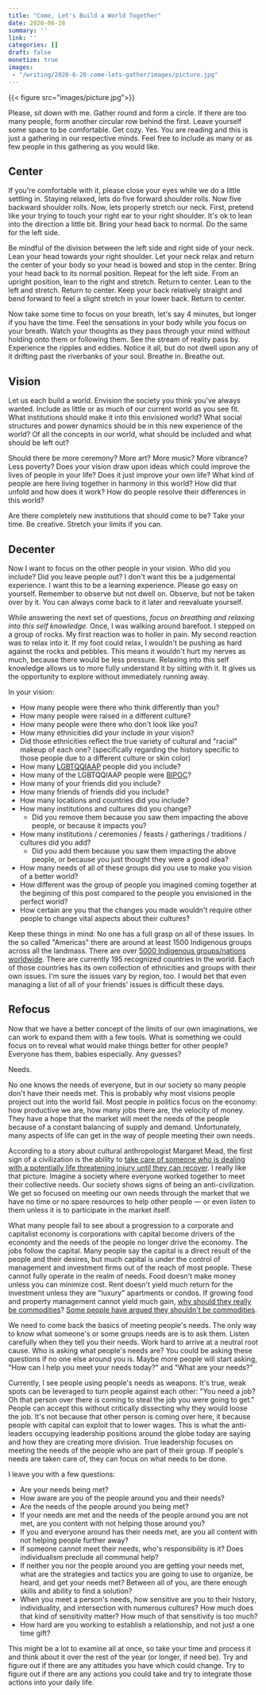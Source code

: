 ```yaml
---
title: "Come, Let's Build a World Together"
date: 2020-06-28
summary: ''
link: ''
categories: []
draft: false
monetize: true
images:
 - "/writing/2020-6-28-come-lets-gather/images/picture.jpg"
---
```


{{< figure src="images/picture.jpg">}}

Please, sit down with me. Gather round and form a circle. If there are too many people, form another circular row behind the first. Leave yourself some space to be comfortable. Get cozy. Yes. You are reading and this is just a gathering in our respective minds. Feel free to include as many or as few people in this gathering as you would like.

## Center

If you're comfortable with it, please close your eyes while we do a little settling in. Staying relaxed, lets do five forward shoulder rolls. Now five backward shoulder rolls. Now, lets properly stretch our neck. First, pretend like your trying to touch your right ear to your right shoulder. It's ok to lean into the direction a little bit. Bring your head back to normal. Do the same for the left side.

Be mindful of the division between the left side and right side of your neck. Lean your head towards your right shoulder. Let your neck relax and return the center of your body so your head is bowed and stop in the center. Bring your head back to its normal position. Repeat for the left side. From an upright position, lean to the right and stretch. Return to center. Lean to the left and stretch. Return to center. Keep your back relatively straight and bend forward to feel a slight stretch in your lower back. Return to center.

Now take some time to focus on your breath, let's say 4 minutes, but longer if you have the time. Feel the sensations in your body while you focus on your breath. Watch your thoughts as they pass through your mind without holding onto them or following them. See the stream of reality pass by. Experience the ripples and eddies. Notice it all, but do not dwell upon any of it drifting past the riverbanks of your soul. Breathe in. Breathe out.

## Vision

Let us each build a world. Envision the society you think you've always wanted. Include as little or as much of our current world as you see fit. What institutions should make it into this envisioned world? What social structures and power dynamics should be in this new experience of the world? Of all the concepts in our world, what should be included and what should be left out?

Should there be more ceremony? More art? More music? More vibrance? Less poverty? Does your vision draw upon ideas which could improve the lives of people in your life? Does it just improve your own life? What kind of people are here living together in harmony in this world? How did that unfold and how does it work? How do people resolve their differences in this world?

Are there completely new institutions that should come to be? Take your time. Be creative. Stretch your limits if you can.

## Decenter

Now I want to focus on the other people in your vision. Who did you include? Did you leave people out? I don't want this be a judgemental experience. I want this to be a learning experience. Please go easy on yourself. Remember to observe but not dwell on. Observe, but not be taken over by it. You can always come back to it later and reevaluate yourself.

While answering the next set of questions, *focus on breathing and relaxing into this self knowledge.* Once, I was walking around barefoot. I stepped on a group of rocks. My first reaction was to holler in pain. My second reaction was to relax into it. If my foot could relax, I wouldn't be pushing as hard against the rocks and pebbles. This means it wouldn't hurt my nerves as much, because there would be less pressure. Relaxing into this self knowledge allows us to more fully understand it by sitting with it. It gives us the opportunity to explore without immediately running away.

In your vision:

* How many people were there who think differently than you?
* How many people were raised in a different culture?
* How many people were there who don't look like you?
* How many ethnicities did your include in your vision?
* Did those ethnicities reflect the true variety of cultural and "racial" makeup of each one? (specifically regarding the history specific to those people due to a different culture or skin color)
* How many [LGBTQQIAAP](https://decahedronofq.wordpress.com/what-is-lgbtqqiaap/) people did you include?
* How many of the LGBTQQIAAP people were [BIPOC](https://www.thebipocproject.org/)?
* How many of your friends did you include?
* How many friends of friends did you include?
* How many locations and countries did you include?
* How many institutions and cultures did you change?
  * Did you remove them because you saw them impacting the above people, or because it impacts you?
* How many institutions / ceremonies / feasts / gatherings / traditions / cultures did you add?
  * Did you add them because you saw them impacting the above people, or because you just thought they were a good idea?
* How many needs of all of these groups did you use to make you vision of a better world?
* How different was the group of people you imagined coming together at the begining of this post compared to the people you envisioned in the perfect world?
* How certain are you that the changes you made wouldn't require other people to change vital aspects about their cultures?

Keep these things in mind: No one has a full grasp on all of these issues. In the so called "Americas" there are around at least 1500 Indigenous groups across all the landmass. There are over [5000 Indigenous groups/nations worldwide](https://www.culturalsurvival.org/issues). There are currently 195 recognized countries in the world. Each of those countries has its own collection of ethnicities and groups with their own issues. I'm sure the issues vary by region, too. I would bet that even managing a list of all of your friends' issues is difficult these days.

## Refocus

Now that we have a better concept of the limits of our own imaginations, we can work to expand them with a few tools. What is something we could focus on to reveal what would make things better for other people? Everyone has them, babies especially. Any guesses?

Needs.

No one knows the needs of everyone, but in our society so many people don't have their needs met. This is probably why most visions people project out into the world fail. Most people in politics focus on the economy: how productive we are, how many jobs there are, the velocity of money. They have a hope that the market will meet the needs of the people because of a constant balancing of supply and demand. Unfortunately, many aspects of life can get in the way of people meeting their own needs.

According to a story about cultural anthropologist Margaret Mead, the first sign of a civilization is the ability to [take care of someone who is dealing with a potentially life threatening injury until they can recover](https://www.forbes.com/sites/remyblumenfeld/2020/03/21/how-a-15000-year-old-human-bone-could-help-you-through-the--coronavirus/). I really like that picture. Imagine a society where everyone worked together to meet their collective needs. Our society shows signs of being an anti-civilization. We get so focused on meeting our own needs through the market that we have no time or no spare resources to help other people &mdash; or even listen to them unless it is to participate in the market itself.

What many people fail to see about a progression to a corporate and capitalist economy is corporations with capital become drivers of the economty and the needs of the people no longer drive the economy. The jobs follow the capital. Many people say the capital is a direct result of the people and their desires, but much capital is under the control of management and investment firms out of the reach of most people. These cannot fully operate in the realm of needs. Food doesn't make money unless you can minimize cost. Rent doesn't yield much return for the investment unless they are "luxury" apartments or condos. If growing food and property management cannot yield much gain, [why should they really be commodities](https://monthlyreview.org/2012/01/01/food-as-a-commodity/)? [Some people have argued they shouldn't be commodities](https://ourworld.unu.edu/en/why-food-should-be-a-commons-not-a-commodity).

We need to come back the basics of meeting people's needs. The only way to know what someone's or some groups needs are is to ask them. Listen carefully  when they tell you their needs.  Work hard to arrive at a neutral root cause. Who is asking what people's needs are? You could be asking these questions if no one else around you is. Maybe more people will start asking, "How can I help you meet your needs today?" and "What are your needs?"

Currently, I see people using people's needs as weapons. It's true, weak spots can be leveraged to turn people against each other: "You need a job? Oh that person over there is coming to steal the job you were going to get." People can accept this without critically dissecting why they would loose the job. It's not because that other person is coming over here, it because people with capital can exploit that to lower wages. This is what the anti-leaders occupying leadership positions around the globe today are saying and how they are creating more division. True leadership focuses on meeting the needs of the people who are part of their group. If people's needs are taken care of, they can focus on what needs to be done.

I leave you with a few questions:

* Are your needs being met? 
* How aware are you of the people around you and their needs?
* Are the needs of the people around you being met?
* If your needs are met and the needs of the people around you are not met, are you content with not helping those around you?
* If you and everyone around has their needs met, are you all content with not helping people further away?
* If someone cannot meet their needs, who's responsibility is it? Does individualism preclude all communal help?
* If neither you nor the people around you are getting your needs met, what are the strategies and tactics you are going to use to organize, be heard, and get your needs met? Between all of you, are there enough skills and ability to find a solution?
* When you meet a person's needs, how sensitive are you to their history, individuality, and intersection with numerous cultures? How much does that kind of sensitivity matter? How much of that sensitivity is too much?
* How hard are you working to establish a relationship, and not just a one time gift?

This might be a lot to examine all at once, so take your time and process it and think about it over the rest of the year (or longer, if need be). Try and figure out if there are any attitudes you have which could change. Try to figure out if there are any actions you could take and try to integrate those actions into your daily life.
